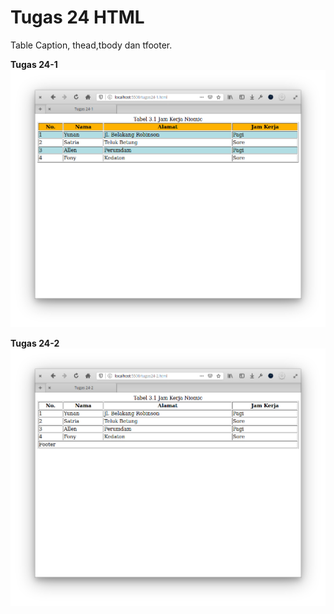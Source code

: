 # Tugas 24 HTML

Table Caption, thead,tbody dan tfooter.

**Tugas 24-1**
![tugas24-1](screen/tugas24-1.png)

**Tugas 24-2**
![tugas24-2](screen/tugas24-2.png)
